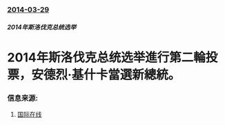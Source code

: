 ### [2014-03-29](/news/2014/03/29/index.md)

##### 2014年斯洛伐克总统选举
# 2014年斯洛伐克总统选举進行第二輪投票，安德烈·基什卡當選新總統。 




### 信息来源:

1. [国际在线](http://gb.cri.cn/42071/2014/03/31/6071s4485070.htm)

